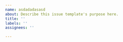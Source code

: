 ```yaml
---
name: asdadadasasd
about: Describe this issue template's purpose here.
title: ''
labels: ''
assignees: ''

---
```



